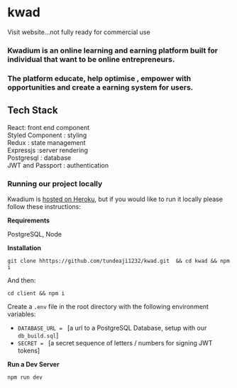 # kwad
Visit website...not fully ready for commercial use

### Kwadium is an online learning and earning platform built for individual that want to be online entrepreneurs. <br />
### The platform educate, help optimise , empower with opportunities and create a earning system for users.

## Tech Stack
React: front end component <br />
Styled Component : styling <br />
Redux : state management <br />
Expressjs :server rendering <br />
Postgresql : database <br />
JWT and Passport : authentication <br />



### Running our project locally
Kwadium is [hosted on Heroku](https://kwadium.herokuapp.com), but if you would like to run it locally please follow these instructions:

**Requirements**

PostgreSQL, Node

**Installation**
```
git clone hhttps://github.com/tundeaji1232/kwad.git  && cd kwad && npm i
```

And then:
```
cd client && npm i
```
Create a `.env` file in the root directory with the following environment variables:
- `DATABASE_URL = ` [a url to a PostgreSQL Database, setup with our `db_build.sql`]
- `SECRET = ` [a secret sequence of letters / numbers for signing JWT tokens]

**Run a Dev Server**

```
npm run dev
```
